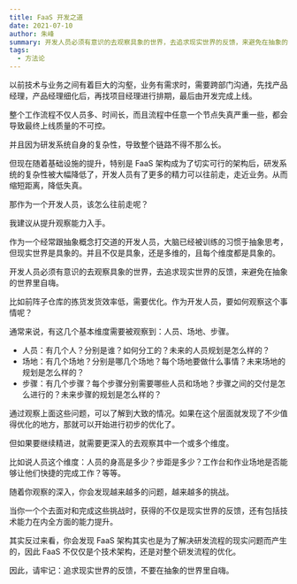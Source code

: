 ```yaml
---
title: FaaS 开发之道
date: 2021-07-10
author: 朱峰
summary: 开发人员必须有意识的去观察具象的世界，去追求现实世界的反馈，来避免​在抽象的世界里自嗨。
tags:
  - 方法论
---
```


以前技术与业务之间有着巨大的沟壑，业务有需求时，需要跨部门沟通，先找产品经理，产品经理细化后，再找项目经理进行排期，最后由开发完成上线。

整个工作流程不仅人员多、时间长，而且流程中任意一个节点失真严重一些，都会导致最终上线质量的不可控。

并且因为研发系统自身的复杂性，导致整个链路不得不那么长。

但现在随着基础设施的提升，特别是 FaaS 架构成为了切实可行的架构后，研发系统的复杂性被大幅降低了，开发人员有了更多的精力可以往前走，走近业务。从而缩短​距离，降低失真。

那作为一个开发人员，该​怎么往前走呢？

我建议从提升观察能力入手。

作为一个经常跟抽象概念打交道的开发人员，大脑已经被训练的习惯于​抽象思考，但现实世界是​具象的。并且不仅是具象，还是多维的，且每个维度都是具象的。

开发人员必须有意识的去观察具象的世界，去追求现实世界的反馈，来避免​在抽象的世界里自嗨。

比如前阵子仓库的拣货发货效率低，需要优化​。作为开发人员，要如何观察这个事情呢​？

通常来说，有这几个基本维度需要被观察到​：人员、场地、步骤​。

- 人员​：有几个人？​分别是谁？如何分工的​？未来的​人员规划是怎么样的？
- 场地：​有几个场地？​分别是哪几个场地？每个场地要做什么事情​？未来场地的规划是怎么样的？
- 步骤​：有几个步骤？每个步骤分别需要哪些人员和场地​？步骤之间的交付​是怎么进行的？未来​步骤的规划是怎么样的？

通过观察上面这些问题，可以了解到大致的情况​。如果在这个层面就发现了不少值得优化的地方，那​就可以开始进行初步的优化了。

但如果要继续精进，就需要更深入的去观察​其中一个或多个维度。

比如说人员这个维度​：人员的身高​是多少？​步距是多少？工作台和作业场地是否能够让他们快捷的完成工作？等等。

随着你观察的深入，你会发现越来越多的问题，越来越多的挑战​。

当你一个个去面对和完成这些挑战时，获得的不仅是现实世界的反馈，还有包括技术能力在内全方面的能力提升。

其实反过来看，你会发现 FaaS 架构其实也是为了解决研发流程的现实问题而产生的​，因此 FaaS 不仅仅是个技术架构，还是对整个研发流程的优化。

因此，请牢记​：追求现实世界的反馈，不要在抽象的世界里自嗨。
